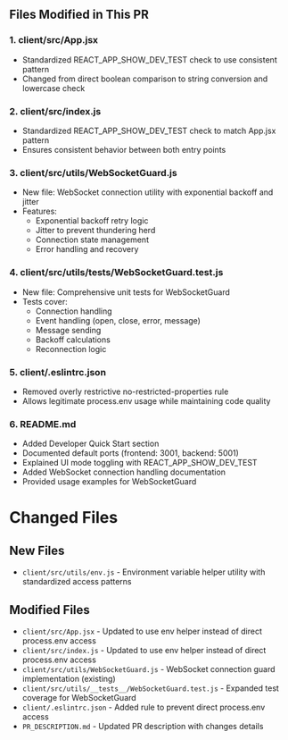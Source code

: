 ## Files Modified in This PR

### 1. client/src/App.jsx
- Standardized REACT_APP_SHOW_DEV_TEST check to use consistent pattern
- Changed from direct boolean comparison to string conversion and lowercase check

### 2. client/src/index.js
- Standardized REACT_APP_SHOW_DEV_TEST check to match App.jsx pattern
- Ensures consistent behavior between both entry points

### 3. client/src/utils/WebSocketGuard.js
- New file: WebSocket connection utility with exponential backoff and jitter
- Features:
  - Exponential backoff retry logic
  - Jitter to prevent thundering herd
  - Connection state management
  - Error handling and recovery

### 4. client/src/utils/__tests__/WebSocketGuard.test.js
- New file: Comprehensive unit tests for WebSocketGuard
- Tests cover:
  - Connection handling
  - Event handling (open, close, error, message)
  - Message sending
  - Backoff calculations
  - Reconnection logic

### 5. client/.eslintrc.json
- Removed overly restrictive no-restricted-properties rule
- Allows legitimate process.env usage while maintaining code quality

### 6. README.md
- Added Developer Quick Start section
- Documented default ports (frontend: 3001, backend: 5001)
- Explained UI mode toggling with REACT_APP_SHOW_DEV_TEST
- Added WebSocket connection handling documentation
- Provided usage examples for WebSocketGuard

# Changed Files

## New Files
- `client/src/utils/env.js` - Environment variable helper utility with standardized access patterns

## Modified Files
- `client/src/App.jsx` - Updated to use env helper instead of direct process.env access
- `client/src/index.js` - Updated to use env helper instead of direct process.env access
- `client/src/utils/WebSocketGuard.js` - WebSocket connection guard implementation (existing)
- `client/src/utils/__tests__/WebSocketGuard.test.js` - Expanded test coverage for WebSocketGuard
- `client/.eslintrc.json` - Added rule to prevent direct process.env access
- `PR_DESCRIPTION.md` - Updated PR description with changes details

